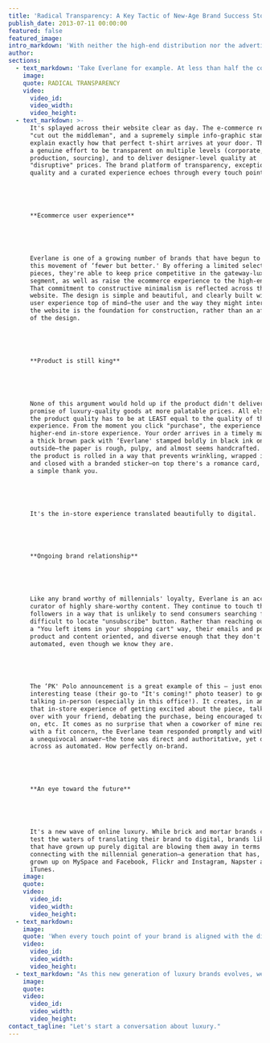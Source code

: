 ```yaml
---
title: 'Radical Transparency: A Key Tactic of New-Age Brand Success Stories'
publish_date: 2013-07-11 00:00:00
featured: false
featured_image:
intro_markdown: 'With neither the high-end distribution nor the advertising dollars of traditional luxury offerings, brands new on the scene today are forced to innovate in order to compete. But as they do so, their innovations make them not just competitive in a saturated market, but leaders who elevate the status quo, stealing market share from their established counterparts along the way.​'
author:
sections:
  - text_markdown: 'Take Everlane for example. At less than half the cost of similar brands like Vince or James Perse, Everlane wields just as much "covet-ability." But, how?​'
    image:
    quote: RADICAL TRANSPARENCY
    video:
      video_id:
      video_width:
      video_height:
  - text_markdown: >-
      It's splayed across their website clear as day. The e-commerce retailer,
      "cut out the middleman", and a supremely simple info-graphic stands by to
      explain exactly how that perfect t-shirt arrives at your door. They've made
      a genuine effort to be transparent on multiple levels (corporate,
      production, sourcing), and to deliver designer-level quality at
      "disruptive" prices. The brand platform of transparency, exceptional
      quality and a curated experience echoes through every touch point.





      **Ecommerce user experience**





      Everlane is one of a growing number of brands that have begun to champion
      this movement of ‘fewer but better.' By offering a limited selection of
      pieces, they're able to keep price competitive in the gateway-luxury
      segment, as well as raise the ecommerce experience to the high-end level.
      That commitment to constructive minimalism is reflected across their
      website. The design is simple and beautiful, and clearly built with the
      user experience top of mind—the user and the way they might interact with
      the website is the foundation for construction, rather than an afterthought
      of the design.





      **Product is still king**





      None of this argument would hold up if the product didn't deliver on their
      promise of luxury-quality goods at more palatable prices. All else equal,
      the product quality has to be at LEAST equal to the quality of the
      experience. From the moment you click "purchase", the experience mimics the
      higher-end in-store experience. Your order arrives in a timely manner in
      a thick brown pack with ‘Everlane' stamped boldly in black ink on the
      outside—the paper is rough, pulpy, and almost seems handcrafted. Inside,
      the product is rolled in a way that prevents wrinkling, wrapped in tissue,
      and closed with a branded sticker—on top there's a romance card, with
      a simple thank you.





      It's the in-store experience translated beautifully to digital.





      **Ongoing brand relationship**





      Like any brand worthy of millennials' loyalty, Everlane is an accomplished
      curator of highly share-worthy content. They continue to touch their
      followers in a way that is unlikely to send consumers searching for that
      difficult to locate "unsubscribe" button. Rather than reaching out in
      a "You left items in your shopping cart" way, their emails and posts are
      product and content oriented, and diverse enough that they don't seem
      automated, even though we know they are.





      The ‘PK' Polo announcement is a great example of this – just enough of an
      interesting tease (their go-to "It's coming!" photo teaser) to get people
      talking in-person (especially in this office!). It creates, in an odd way,
      that in-store experience of getting excited about the piece, talking it
      over with your friend, debating the purchase, being encouraged to try it
      on, etc. It comes as no surprise that when a coworker of mine reached out
      with a fit concern, the Everlane team responded promptly and with
      a unequivocal answer—the tone was direct and authoritative, yet didn't come
      across as automated. How perfectly on-brand.





      **An eye toward the future**





      It's a new wave of online luxury. While brick and mortar brands continue to
      test the waters of translating their brand to digital, brands like Everlane
      that have grown up purely digital are blowing them away in terms of
      connecting with the millennial generation—a generation that has, in turn,
      grown up on MySpace and Facebook, Flickr and Instagram, Napster and
      iTunes.​
    image:
    quote:
    video:
      video_id:
      video_width:
      video_height:
  - text_markdown:
    image:
    quote: 'When every touch point of your brand is aligned with the digital "likes" of this e-commerce centric generation, how could you go wrong?'
    video:
      video_id:
      video_width:
      video_height:
  - text_markdown: "As this new generation of luxury brands evolves, we see them testing out pop-up shops, taking advantage of interesting brand partnerships, curating experiential events—the common thread here is that they seem to be listening to their loyalists, and responding in on-brand ways. With such strong brand DNA, it's clear that these one-foot-in-the-door luxury brands are poised to react and adapt as the world changes, and encounter success as a result.​"
    image:
    quote:
    video:
      video_id:
      video_width:
      video_height:
contact_tagline: "Let's start a conversation about luxury."
---
```



